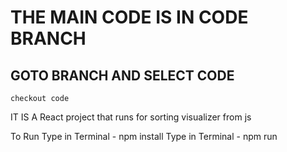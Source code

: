 # THE MAIN CODE IS IN CODE BRANCH

## GOTO BRANCH AND SELECT CODE

    checkout code

IT IS A React project that runs for sorting visualizer from  js 

To Run
Type in Terminal - npm install
Type in Terminal - npm run
